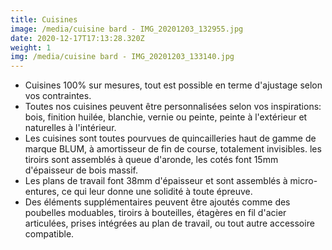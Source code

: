 ```yaml
---
title: Cuisines
image: /media/cuisine bard - IMG_20201203_132955.jpg
date: 2020-12-17T17:13:28.320Z
weight: 1
img: /media/cuisine bard - IMG_20201203_133140.jpg
---
```

* Cuisines 100% sur mesures, tout est possible en terme d'ajustage selon vos contraintes.
* Toutes nos cuisines peuvent être personnalisées selon vos inspirations: bois, finition huilée, blanchie, vernie ou peinte, peinte à l'extérieur et naturelles à l'intérieur.
* Les cuisines sont toutes pourvues de quincailleries haut de gamme de marque BLUM, à amortisseur de fin de course, totalement invisibles. les tiroirs sont assemblés à queue d'aronde, les cotés font 15mm d'épaisseur de bois massif.
* Les plans de travail font 38mm d'épaisseur et sont assemblés à micro-entures, ce qui leur donne une solidité à toute épreuve.
* Des éléments supplémentaires peuvent être ajoutés comme des poubelles moduables, tiroirs à bouteilles, étagères en fil d'acier articulées, prises intégrées au plan de travail, ou tout autre accessoire compatible.